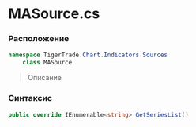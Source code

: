 
# MASource.cs
### Расположение
```csharp
namespace TigerTrade.Chart.Indicators.Sources  
    class MASource
```

> Описание

### Синтаксис
```csharp
public override IEnumerable<string> GetSeriesList()
```
